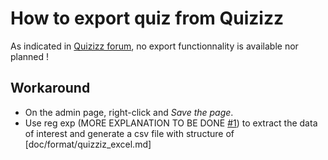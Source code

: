 # How to export quiz from Quizizz

As indicated in [Quizizz forum](https://feedback.quizizz.com/posts/423/ability-to-export-the-questions-to-a-spreadsheet-or-file), no export functionnality is available nor planned !

## Workaround

- On the admin page, right-click and _Save the page_.
- Use reg exp (MORE EXPLANATION TO BE DONE [#1](/../../issues/1)) to extract the data of interest and generate a csv file with structure of [doc/format/quizziz_excel.md]
